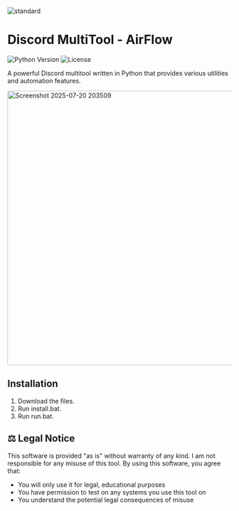 
![standard](https://github.com/user-attachments/assets/4ba75193-05e2-4029-a47a-2c6282855127)







# Discord MultiTool - AirFlow
![Python Version](https://img.shields.io/badge/python-3.8%2B-blue) 
![License](https://img.shields.io/badge/license-MIT-green)

A powerful Discord multitool written in Python that provides various utilities and automation features. 
  
<img width="1102" height="617" alt="Screenshot 2025-07-20 203509" src="https://github.com/user-attachments/assets/3265de0d-c816-4dce-9a0b-daf0ea02f5a1" />


  
 
 

## Installation
1. Download the files.
2. Run install.bat.
3. Run run.bat.

## ⚖️ Legal Notice
This software is provided "as is" without warranty of any kind. I am not responsible for any misuse of this tool. By using this software, you agree that:
- You will only use it for legal, educational purposes
- You have permission to test on any systems you use this tool on
- You understand the potential legal consequences of misuse
